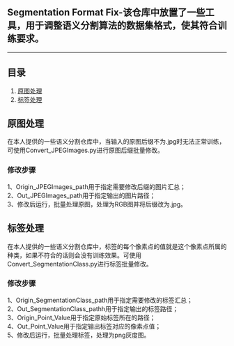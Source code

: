 ## Segmentation Format Fix-该仓库中放置了一些工具，用于调整语义分割算法的数据集格式，使其符合训练要求。
---

## 目录
1. [原图处理](#原图处理)
2. [标签处理](#标签处理)

## 原图处理
在本人提供的一些语义分割仓库中，当输入的原图后缀不为.jpg时无法正常训练，可使用Convert_JPEGImages.py进行原图后缀批量修改。
### 修改步骤
1、Origin_JPEGImages_path用于指定需要修改后缀的图片汇总；    
2、Out_JPEGImages_path用于指定输出的图片路径；    
3、修改后运行，批量处理原图，处理为RGB图并将后缀改为.jpg。   

## 标签处理
在本人提供的一些语义分割仓库中，标签的每个像素点的值就是这个像素点所属的种类，如果不符合的话则会没有训练效果。可使用Convert_SegmentationClass.py进行标签批量修改。
### 修改步骤
1、Origin_SegmentationClass_path用于指定需要修改的标签汇总；   
2、Out_SegmentationClass_pathh用于指定输出的标签路径；   
3、Origin_Point_Value用于指定原始标签所在的路径；   
4、Out_Point_Value用于指定输出标签对应的像素点值；   
5、修改后运行，批量处理标签，处理为png灰度图。  